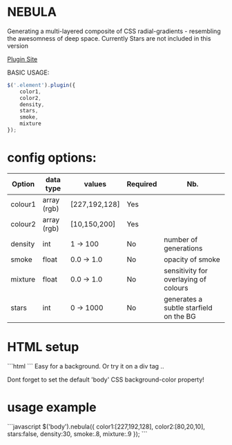 NEBULA
======

Generating a multi-layered composite of CSS radial-gradients - resembling the awesomness of deep space.
Currently Stars are not included in this version

<a href='http://bite-software.co.uk/nebula'>Plugin Site</a>

BASIC USAGE:
```javascript
$('.element').plugin({
	color1,
	color2,
	density,
	stars,
	smoke,
	mixture
});
```
<h1>config options:</h1>

| Option             | data type      | values               | Required | Nb.      								  | 
| ------------------ |----------------|----------------------|----------|-----------------------------------------|
| colour1  			 | array (rgb)    | [227,192,128] 	     | Yes      |      									  |       
| colour2	         | array (rgb)    | [10,150,200]         | Yes      |     									  |        
| density 			 | int            | 1 -> 100 	 	     | No       | number of generations					  |        
| smoke				 | float          | 0.0 -> 1.0   	     | No       | opacity of smoke    				      |
| mixture			 | float          | 0.0 -> 1.0   	     | No       | sensitivity for overlaying of colours   |
| stars				 | int	          | 0	-> 1000   	     | No       | generates a subtle starfield on the BG  |        


<h1>HTML setup</h1>
```html
<body></body>
```
Easy for a background. Or try it on a div tag ..

Dont forget to set the default 'body' CSS background-color property!

<h1>usage example</h1>
```javascript
$('body').nebula({
	color1:[227,192,128],
	color2:[80,20,10],
	stars:false,
	density:30,
	smoke:.8,
	mixture:.9
});
```